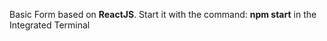 Basic Form based on __ReactJS__.
Start it with the command: **npm start** in the Integrated Terminal
